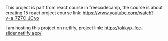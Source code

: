 This project is part from react course in freecodecamp, the course is about creating 15 react project course link: https://www.youtube.com/watch?v=a_7Z7C_JCyo

I am hosting this project on netlify, project link: https://okkyp-fcc-slider.netlify.app/
